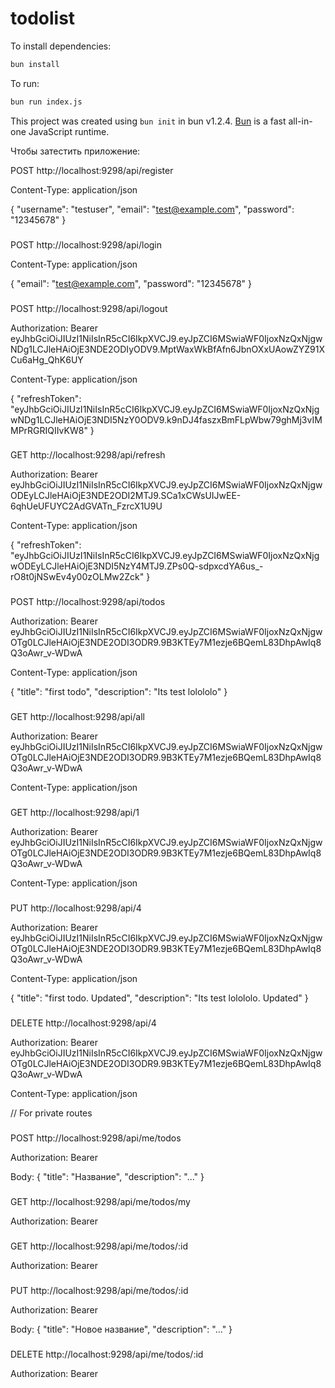 # todolist

To install dependencies:

```bash
bun install
```

To run:

```bash
bun run index.js
```

This project was created using `bun init` in bun v1.2.4. [Bun](https://bun.sh) is a fast all-in-one JavaScript runtime.


Чтобы затестить приложение:


POST http://localhost:9298/api/register

Content-Type: application/json

{
"username": "testuser",
"email": "test@example.com",
"password": "12345678"
}


###
POST http://localhost:9298/api/login

Content-Type: application/json

{
"email": "test@example.com",
"password": "12345678"
}


###
POST http://localhost:9298/api/logout

Authorization: Bearer eyJhbGciOiJIUzI1NiIsInR5cCI6IkpXVCJ9.eyJpZCI6MSwiaWF0IjoxNzQxNjgwNDg1LCJleHAiOjE3NDE2ODIyODV9.MptWaxWkBfAfn6JbnOXxUAowZYZ91XCu6aHg_QhK6UY

Content-Type: application/json

{
"refreshToken": "eyJhbGciOiJIUzI1NiIsInR5cCI6IkpXVCJ9.eyJpZCI6MSwiaWF0IjoxNzQxNjgwNDg1LCJleHAiOjE3NDI5NzY0ODV9.k9nDJ4faszxBmFLpWbw79ghMj3vIMMPrRGRIQIIvKW8"
}



###
GET http://localhost:9298/api/refresh

Authorization: Bearer eyJhbGciOiJIUzI1NiIsInR5cCI6IkpXVCJ9.eyJpZCI6MSwiaWF0IjoxNzQxNjgwODEyLCJleHAiOjE3NDE2ODI2MTJ9.SCa1xCWsUIJwEE-6qhUeUFUYC2AdGVATn_FzrcX1U9U

Content-Type: application/json

{
"refreshToken": "eyJhbGciOiJIUzI1NiIsInR5cCI6IkpXVCJ9.eyJpZCI6MSwiaWF0IjoxNzQxNjgwODEyLCJleHAiOjE3NDI5NzY4MTJ9.ZPs0Q-sdpxcdYA6us_-rO8t0jNSwEv4y00zOLMw2Zck"
}



###
POST http://localhost:9298/api/todos

Authorization: Bearer eyJhbGciOiJIUzI1NiIsInR5cCI6IkpXVCJ9.eyJpZCI6MSwiaWF0IjoxNzQxNjgwOTg0LCJleHAiOjE3NDE2ODI3ODR9.9B3KTEy7M1ezje6BQemL83DhpAwIq8Q3oAwr_v-WDwA

Content-Type: application/json

{
"title": "first todo",
"description": "Its test lolololo"
}



###
GET http://localhost:9298/api/all

Authorization: Bearer eyJhbGciOiJIUzI1NiIsInR5cCI6IkpXVCJ9.eyJpZCI6MSwiaWF0IjoxNzQxNjgwOTg0LCJleHAiOjE3NDE2ODI3ODR9.9B3KTEy7M1ezje6BQemL83DhpAwIq8Q3oAwr_v-WDwA

Content-Type: application/json





###
GET http://localhost:9298/api/1

Authorization: Bearer eyJhbGciOiJIUzI1NiIsInR5cCI6IkpXVCJ9.eyJpZCI6MSwiaWF0IjoxNzQxNjgwOTg0LCJleHAiOjE3NDE2ODI3ODR9.9B3KTEy7M1ezje6BQemL83DhpAwIq8Q3oAwr_v-WDwA

Content-Type: application/json





###
PUT http://localhost:9298/api/4

Authorization: Bearer eyJhbGciOiJIUzI1NiIsInR5cCI6IkpXVCJ9.eyJpZCI6MSwiaWF0IjoxNzQxNjgwOTg0LCJleHAiOjE3NDE2ODI3ODR9.9B3KTEy7M1ezje6BQemL83DhpAwIq8Q3oAwr_v-WDwA

Content-Type: application/json

{
"title": "first todo. Updated",
"description": "Its test lolololo. Updated"
}



###
DELETE http://localhost:9298/api/4

Authorization: Bearer eyJhbGciOiJIUzI1NiIsInR5cCI6IkpXVCJ9.eyJpZCI6MSwiaWF0IjoxNzQxNjgwOTg0LCJleHAiOjE3NDE2ODI3ODR9.9B3KTEy7M1ezje6BQemL83DhpAwIq8Q3oAwr_v-WDwA


Content-Type: application/json


// For private routes
###
POST http://localhost:9298/api/me/todos

Authorization: Bearer <token>

Body: { "title": "Название", "description": "..." }

###
GET http://localhost:9298/api/me/todos/my

Authorization: Bearer <token>

###
GET http://localhost:9298/api/me/todos/:id

Authorization: Bearer <token>

###
PUT http://localhost:9298/api/me/todos/:id

Authorization: Bearer <token>

Body: { "title": "Новое название", "description": "..." }

###
DELETE http://localhost:9298/api/me/todos/:id

Authorization: Bearer <token>